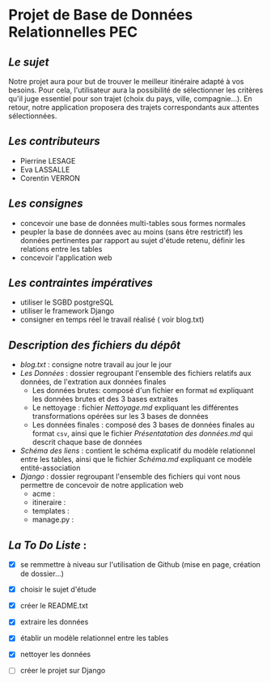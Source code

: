 # Projet de Base de Données Relationnelles PEC

 _Le_ _sujet_
 -

Notre projet aura pour but de trouver le meilleur itinéraire adapté à vos besoins. Pour cela, l'utilisateur aura la possibilité de sélectionner les critères qu'il juge essentiel pour son trajet (choix du pays, ville, compagnie...). En retour, notre application proposera des trajets correspondants aux attentes sélectionnées.

_Les_ _contributeurs_
-

* Pierrine LESAGE
* Eva LASSALLE 
* Corentin VERRON

_Les consignes_
-

* concevoir une base de données multi-tables sous formes normales
* peupler la base de données avec au moins (sans être restrictif) les données pertinentes par rapport au sujet d'étude retenu, définir les relations entre les tables
* concevoir l'application web

_Les_ _contraintes_ _impératives_
-

* utiliser le SGBD postgreSQL
* utiliser le framework Django
* consigner en temps réel le travail réalisé ( voir blog.txt)

_Description_ _des_ _fichiers_ _du_ _dépôt_
-
* _blog.txt_ : consigne notre travail au jour le jour
* _Les_ _Données_ : dossier regroupant l'ensemble des fichiers relatifs aux données, de l'extration aux données finales
    * Les données brutes: composé d'un fichier en format `md` expliquant les données brutes et des 3 bases extraites 
    * Le nettoyage : fichier _Nettoyage.md_ expliquant les différentes transformations opérées sur les 3 bases de données   
    * Les données finales : composé des 3 bases de données finales au format `csv`, ainsi que le fichier _Présentatation des données.md_ qui descrit chaque base de données
* _Schéma_ _des_ _liens_ : contient le schéma explicatif du modèle relationnel entre les tables, ainsi que le fichier _Schéma.md_ expliquant ce modèle entité-association
* _Django_ : dossier regroupant l'ensemble des fichiers qui vont nous permettre de concevoir de notre application web
  * acme : 
  * itineraire :
  * templates :
  * manage.py :

_La_ _To_ _Do_ _Liste_ :
-

* [x] se remmettre à niveau sur l'utilisation de Github (mise en page, création de dossier...)
* [x] choisir le sujet d'étude
* [x] créer le README.txt
* [x] extraire les données
* [x] établir un modèle relationnel entre les tables
* [x] nettoyer les données
* [ ] créer le projet sur Django 




